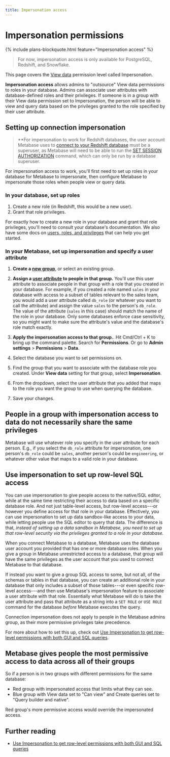 ```yaml
---
title: Impersonation access
---
```


# Impersonation permissions

{% include plans-blockquote.html feature="Impersonation access" %}

> For now, impersonation access is only available for PostgreSQL, Redshift, and Snowflake.

This page covers the [View data](./data.md#view-data-permissions) permission level called Impersonation.

**Impersonation access** allows admins to "outsource" View data permissions to roles in your database. Admins can associate user attributes with database-defined roles and their privileges. If someone is in a group with their View data permission set to Impersonation, the person will be able to view and query data based on the privileges granted to the role specified by their user attribute.

## Setting up connection impersonation

> **For impersonation to work for Redshift databases, the user account Metabase uses to [connect to your Redshift database](../databases/connections/redshift.md) must be a superuser, as Metabase will need to be able to run the [SET SESSION AUTHORIZATION](https://docs.aws.amazon.com/redshift/latest/dg/r_SET_SESSION_AUTHORIZATION) command, which can only be run by a database superuser.

For impersonation access to work, you'll first need to set up roles in your database for Metabase to impersonate, then configure Metabase to impersonate those roles when people view or query data.

### In your database, set up roles

1. Create a new role (in Redshift, this would be a new user).
2. Grant that role privileges.

For exactly how to create a new role in your database and grant that role privileges, you'll need to consult your database's documentation. We also have some docs on [users, roles, and privileges](../databases/users-roles-privileges.md) that can help you get started.

### In your Metabase, set up impersonation and specify a user attribute

1. **Create a [new group](../people-and-groups/managing.md#groups)**, or select an existing group.

2. **Assign a [user attribute](../people-and-groups/managing.md#adding-a-user-attribute) to people in that group.** You'll use this user attribute to associate people in that group with a role that you created in your database. For example, if you created a role named `sales` in your database with access to a subset of tables relevant to the sales team, you would add a user attribute called `db_role` (or whatever you want to call the attribute) and assign the value `sales` to the person's `db_role`. The value of the attribute (`sales` in this case) should match the name of the role in your database. Only some databases enforce case sensitivity, so you might want to make sure the attribute's value and the database's role match exactly.

3. **Apply the impersonation access to that group.**. Hit Cmd/Ctrl + K to bring up the command palette. Search for **Permissions**. Or go to **Admin settings** > **Permissions** > **Data**.

4. Select the database you want to set permissions on.

5. Find the group that you want to associate with the database role you created. Under **View data** setting for that group, select **Impersonation**.

6. From the dropdown, select the user attribute that you added that maps to the role you want the group to use when querying the database.

7. Save your changes.

## People in a group with impersonation access to data do not necessarily share the same privileges

Metabase will use whatever role you specify in the user attribute for each person. E.g., if you select the `db_role` attribute for impersonation, one person's `db_role` could be `sales`, another person's could be `engineering`, or whatever other value that maps to a valid role in your database.

## Use impersonation to set up row-level SQL access

You can use impersonation to give people access to the native/SQL editor, while at the same time restricting their access to data based on a specific database role. And not just table-level access, but row-level access---or however you define access for that role in your database. Effectively, you can use impersonation to set up data sandbox-like access to your data, while letting people use the SQL editor to query that data. The difference is that, _instead of setting up a data sandbox in Metabase, you need to set up that row-level security via the privileges granted to a role in your database._

When you connect Metabase to a database, Metabase uses the database user account you provided that has one or more database roles. When you give a group in Metabase unrestricted access to a database, that group will have the same privileges as the user account that you used to connect Metabase to that database.

If instead you want to give a group SQL access to some, but not all, of the schemas or tables in that database, you can create an additional role in your database that only includes a subset of those tables---or even specific row-level access---and then use Metabase's impersonation feature to associate a user attribute with that role. Essentially what Metabase will do is take the user attribute and pass that attribute as a string into a `SET ROLE` or `USE ROLE` command for the database _before_ Metabase executes the query.

Connection impersonation does not apply to people in the Metabase admins group, as their more permissive privileges take precedence.

For more about how to set this up, check out [Use Impersonation to get row-level permissions with both GUI and SQL queries](https://www.metabase.com/learn/permissions/impersonation).

## Metabase gives people the most permissive access to data across all of their groups

So if a person is in two groups with different permissions for the same database:

- Red group with impersonated access that limits what they can see.
- Blue group with View data set to "Can view" and Create queries set to "Query builder and native".

Red group's more permissive access would override the impersonated access.

## Further reading

- [Use Impersonation to get row-level permissions with both GUI and SQL queries](https://www.metabase.com/learn/permissions/impersonation)
